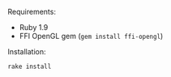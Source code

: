 Requirements:

* Ruby 1.9
* FFI OpenGL gem (`gem install ffi-opengl`)

Installation:

	rake install

